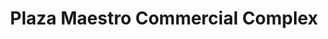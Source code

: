 ---
title: "Plaza Maestro Commercial Complex"
url: /vigan/plaza-maestro-commercial-complex/
shop: mall
---